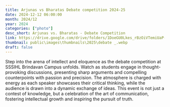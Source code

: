 ```yaml
---
title: Arjunas vs Bharatas Debate competition 2024-25
date: 2024-12-12 06:00:00
month: 2024/12
year: 2024
categories: ["photo"]
desc_short: Arjunas vs. Bharatas - Debate Competition 
link: https://drive.google.com/drive/folders/1DoeGU0Lkes_rBzOiVTemiUaP-PDghtAJ?usp=drive_link
thumbnail: public\images\thumbnails\2025\debate _.webp
draft: false
---
```


 Step into the arena of intellect and eloquence as the debate competition at SSSIHL Brindavan Campus unfolds. Watch as students engage in thought-provoking discussions, presenting sharp arguments and compelling counterpoints with passion and precision. The atmosphere is charged with energy as each speaker showcases their critical thinking, while the audience is drawn into a dynamic exchange of ideas. This event is not just a contest of knowledge, but a celebration of the art of communication, fostering intellectual growth and inspiring the pursuit of truth.